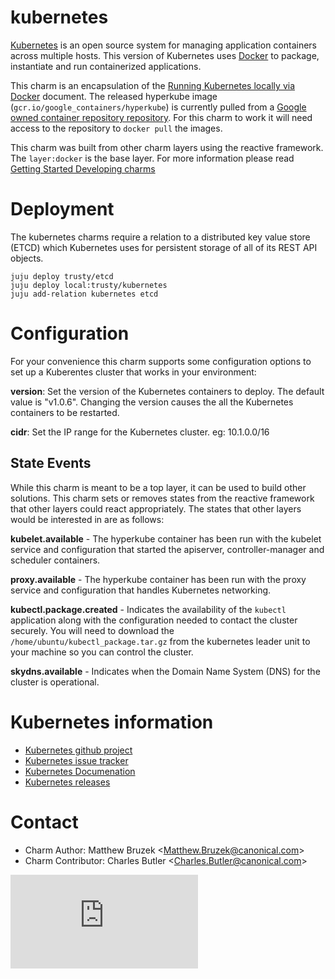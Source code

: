 # kubernetes

[Kubernetes](https://github.com/kubernetes/kubernetes) is an open
source system for managing application containers across multiple hosts.
This version of Kubernetes uses [Docker](http://www.docker.io/) to package,
instantiate and run containerized applications.

This charm is an encapsulation of the
[Running Kubernetes locally via
Docker](http://kubernetes.io/docs/getting-started-guides/docker)
document. The released hyperkube image (`gcr.io/google_containers/hyperkube`)
is currently pulled from a [Google owned container repository
repository](https://cloud.google.com/container-registry/).  For this charm to
work it will need access to the repository to `docker pull` the images.

This charm was built from other charm layers using the reactive framework. The
`layer:docker` is the base layer. For more information please read [Getting
Started Developing charms](https://jujucharms.com/docs/devel/developer-getting-started)

# Deployment
The kubernetes charms require a relation to a distributed key value store
(ETCD) which Kubernetes uses for persistent storage of all of its REST API
objects.

```
juju deploy trusty/etcd
juju deploy local:trusty/kubernetes
juju add-relation kubernetes etcd
```

# Configuration
For your convenience this charm supports some configuration options to set up
a Kuberentes cluster that works in your environment:  

**version**: Set the version of the Kubernetes containers to deploy.
The default value is "v1.0.6".  Changing the version causes the all the
Kubernetes containers to be restarted.

**cidr**: Set the IP range for the Kubernetes cluster. eg: 10.1.0.0/16


## State Events
While this charm is meant to be a top layer, it can be used to build other
solutions.  This charm sets or removes states from the reactive framework that
other layers could react appropriately. The states that other layers would be
interested in are as follows:

**kubelet.available** - The hyperkube container has been run with the kubelet
service and configuration that started the apiserver, controller-manager and
scheduler containers.

**proxy.available** - The hyperkube container has been run with the proxy
service and configuration that handles Kubernetes networking.

**kubectl.package.created** - Indicates the availability of the `kubectl`
application along with the configuration needed to contact the cluster
securely. You will need to download the `/home/ubuntu/kubectl_package.tar.gz`
from the kubernetes leader unit to your machine so you can control the cluster.

**skydns.available** - Indicates when the Domain Name System (DNS) for the
cluster is operational.


# Kubernetes information

 - [Kubernetes github project](https://github.com/kubernetes/kubernetes)
 - [Kubernetes issue tracker](https://github.com/kubernetes/kubernetes/issues)
 - [Kubernetes Documenation](http://kubernetes.io/docs/)
 - [Kubernetes releases](https://github.com/kubernetes/kubernetes/releases)

# Contact

 * Charm Author: Matthew Bruzek &lt;Matthew.Bruzek@canonical.com&gt;
 * Charm Contributor: Charles Butler &lt;Charles.Butler@canonical.com&gt;


[![Analytics](https://kubernetes-site.appspot.com/UA-36037335-10/GitHub/cluster/juju/layers/kubernetes/README.md?pixel)]()
